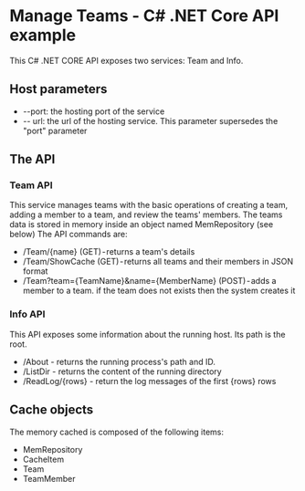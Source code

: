 # Manage Teams - C# .NET Core API example

This C# .NET CORE API exposes two services: Team and Info.

## Host parameters
* --port: the hosting port of the service
* -- url: the url of the hosting service. This parameter supersedes the "port" parameter 

## The API
### Team API 
This service manages teams with the basic operations of creating a team, adding a member to a team, and review the teams' members. The teams data is stored in memory inside an object named MemRepository (see below)
The API commands are:

* /Team/{name} (GET) - returns a team's details
* /Team/ShowCache (GET) - returns all teams and their members in JSON format
* /Team?team={TeamName}&name={MemberName} (POST) - adds a member to a team. if the team does not exists then the system creates it

### Info API
This API exposes some information about the running host. Its path is the root.

* /About - returns the running process's path and ID.
* /ListDir - returns the content of the running directory
* /ReadLog/{rows} - return the log messages of the first {rows} rows

## Cache objects

The memory cached is composed of the following items:
* MemRepository
* CacheItem
* Team
* TeamMember
